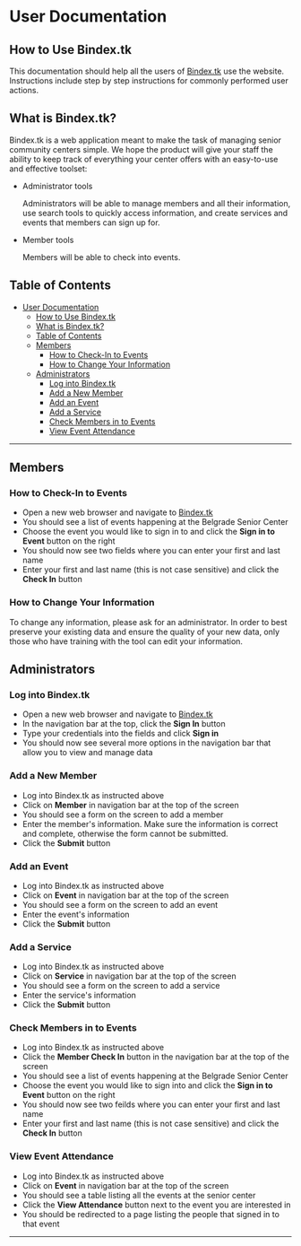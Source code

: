 # User Documentation

## How to Use Bindex.tk

This documentation should help all the users of [Bindex.tk](Bindex.tk) use the website. Instructions include step by step instructions for commonly performed user actions.

## What is Bindex.tk?

Bindex.tk is a web application meant to make the task of managing senior community centers simple. We hope the product will give your staff the ability to keep track of everything your center offers with an easy-to-use and effective toolset:

- Administrator tools

  Administrators will be able to manage members and all their information, use search tools to quickly access information, and create services and events that members can sign up for.

- Member tools

  Members will be able to check into events.

## Table of Contents

- [User Documentation](#user-documentation)
  - [How to Use Bindex.tk](#how-to-use-bindextk)
  - [What is Bindex.tk?](#what-is-bindextk)
  - [Table of Contents](#table-of-contents)
  - [Members](#members)
    - [How to Check-In to Events](#how-to-check-in-to-events)
    - [How to Change Your Information](#how-to-change-your-information)
  - [Administrators](#administrators)
    - [Log into Bindex.tk](#log-into-bindextk)
    - [Add a New Member](#add-a-new-member)
    - [Add an Event](#add-an-event)
    - [Add a Service](#add-a-service)
    - [Check Members in to Events](#check-members-in-to-events)
    - [View Event Attendance](#view-event-attendance)

---

## Members

### How to Check-In to Events

- Open a new web browser and navigate to [Bindex.tk](Bindex.tk)
- You should see a list of events happening at the Belgrade Senior Center
- Choose the event you would like to sign in to and click the **Sign in to Event** button on the right
- You should now see two fields where you can enter your first and last name
- Enter your first and last name (this is not case sensitive) and click the **Check In** button

### How to Change Your Information

To change any information, please ask for an administrator. In order to best preserve your existing data and ensure the quality of your new data, only those who have training with the tool can edit your information.

## Administrators

### Log into Bindex.tk

- Open a new web browser and navigate to [Bindex.tk](Bindex.tk)
- In the navigation bar at the top, click the **Sign In** button
- Type your credentials into the fields and click **Sign in**
- You should now see several more options in the navigation bar that allow you to view and manage data

### Add a New Member

- Log into Bindex.tk as instructed above
- Click on **Member** in navigation bar at the top of the screen
- You should see a form on the screen to add a member
- Enter the member's information. Make sure the information is correct and complete, otherwise the form cannot be submitted.
- Click the **Submit** button

### Add an Event

- Log into Bindex.tk as instructed above
- Click on **Event** in navigation bar at the top of the screen
- You should see a form on the screen to add an event
- Enter the event's information
- Click the **Submit** button

### Add a Service

- Log into Bindex.tk as instructed above
- Click on **Service** in navigation bar at the top of the screen
- You should see a form on the screen to add a service
- Enter the service's information
- Click the **Submit** button

### Check Members in to Events

- Log into Bindex.tk as instructed above
- Click the **Member Check In** button in the navigation bar at the top of the screen
- You should see a list of events happening at the Belgrade Senior Center
- Choose the event you would like to sign into and click the **Sign in to Event** button on the right
- You should now see two feilds where you can enter your first and last name
- Enter your first and last name (this is not case sensitive) and click the **Check In** button

### View Event Attendance

- Log into Bindex.tk as instructed above
- Click on **Event** in navigation bar at the top of the screen
- You should see a table listing all the events at the senior center
- Click the **View Attendance** button next to the event you are interested in
- You should be redirected to a page listing the people that signed in to that event

---
